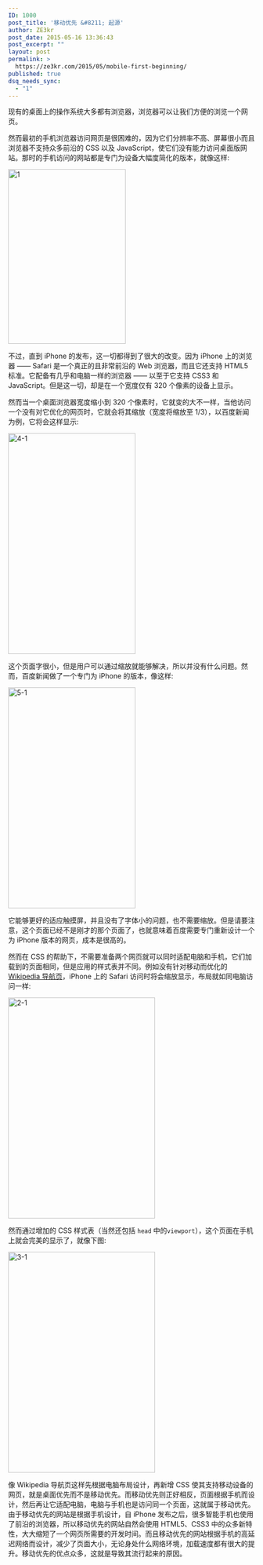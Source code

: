 ```yaml
---
ID: 1000
post_title: '移动优先 &#8211; 起源'
author: ZE3kr
post_date: 2015-05-16 13:36:43
post_excerpt: ""
layout: post
permalink: >
  https://ze3kr.com/2015/05/mobile-first-beginning/
published: true
dsq_needs_sync:
  - "1"
---
```

现有的桌面上的操作系统大多都有浏览器，浏览器可以让我们方便的浏览一个网页。

然而最初的手机浏览器访问网页是很困难的，因为它们分辨率不高、屏幕很小而且浏览器不支持众多前沿的 CSS 以及 JavaScript，使它们没有能力访问桌面版网站。那时的手机访问的网站都是专门为设备大幅度简化的版本，就像这样:

<a href="https://media.landcement.com/sites/2/20160131145529/1.png" rel="attachment wp-att-926"><img src="https://media.landcement.com/sites/2/20160131145529/1.png" alt="1" width="240" height="356" class="aligncenter size-full wp-image-926" /></a>

不过，直到 iPhone 的发布，这一切都得到了很大的改变。因为 iPhone 上的浏览器 —— Safari 是一个真正的且非常前沿的 Web 浏览<!--more-->器，而且它还支持 HTML5 标准。它配备有几乎和电脑一样的浏览器 —— 以至于它支持 CSS3 和 JavaScript。但是这一切，却是在一个宽度仅有 320 个像素的设备上显示。

然而当一个桌面浏览器宽度缩小到 320 个像素时，它就变的大不一样，当他访问一个没有对它优化的网页时，它就会将其缩放（宽度将缩放至 1/3），以百度新闻为例，它将会这样显示:

<a href="https://media.landcement.com/sites/2/20160201140159/4-1.png" rel="attachment wp-att-1016"><img src="https://media.landcement.com/sites/2/20160201140159/4-1-260x450.png" alt="4-1" width="260" height="450" class="aligncenter size-medium wp-image-1016" /></a>

这个页面字很小，但是用户可以通过缩放就能够解决，所以并没有什么问题。然而，百度新闻做了一个专门为 iPhone 的版本，像这样:

<a href="https://media.landcement.com/sites/2/20160201140208/5-1.png" rel="attachment wp-att-1018"><img src="https://media.landcement.com/sites/2/20160201140208/5-1-260x450.png" alt="5-1" width="260" height="450" class="aligncenter size-medium wp-image-1018" /></a>

它能够更好的适应触摸屏，并且没有了字体小的问题，也不需要缩放。但是请要注意，这个页面已经不是刚才的那个页面了，也就意味着百度需要专门重新设计一个为 iPhone 版本的网页，成本是很高的。

然而在 CSS 的帮助下，不需要准备两个网页就可以同时适配电脑和手机，它们加载到的页面相同，但是应用的样式表并不同。例如没有针对移动而优化的 <a href="https://www.wikipedia.org" target="_blank">Wikipedia 导航页</a>，iPhone 上的 Safari 访问时将会缩放显示，布局就如同电脑访问一样:

<a href="https://media.landcement.com/sites/2/20160201140148/2-1.png" rel="attachment wp-att-1012"><img src="https://media.landcement.com/sites/2/20160201140148/2-1-300x450.png" alt="2-1" width="300" height="450" class="aligncenter size-medium wp-image-1012" /></a>

然而通过增加的 CSS 样式表（当然还包括 `head` 中的<code>viewport</code>），这个页面在手机上就会完美的显示了，就像下图:

<a href="https://media.landcement.com/sites/2/20160201140153/3-1.png" rel="attachment wp-att-1014"><img src="https://media.landcement.com/sites/2/20160201140153/3-1-300x450.png" alt="3-1" width="300" height="450" class="aligncenter size-medium wp-image-1014" /></a>

像 Wikipedia 导航页这样先根据电脑布局设计，再新增 CSS 使其支持移动设备的网页，就是桌面优先而不是移动优先。而移动优先则正好相反，页面根据手机而设计，然后再让它适配电脑，电脑与手机也是访问同一个页面，这就属于移动优先。由于移动优先的网站是根据手机设计，自 iPhone 发布之后，很多智能手机也使用了前沿的浏览器，所以移动优先的网站自然会使用 HTML5、CSS3 中的众多新特性，大大缩短了一个网页所需要的开发时间。而且移动优先的网站根据手机的高延迟网络而设计，减少了页面大小，无论身处什么网络环境，加载速度都有很大的提升。移动优先的优点众多，这就是导致其流行起来的原因。